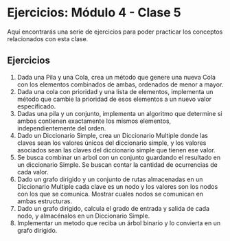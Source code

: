 # Ejercicios: Módulo 4 - Clase 5

Aquí encontrarás una serie de ejercicios para poder practicar los conceptos relacionados con esta clase.


## Ejercicios

1. Dada una Pila y una Cola, crea un método que genere una nueva Cola con los elementos combinados de ambas, ordenados de menor a mayor.
2. Dada una cola con prioridad y una lista de elementos, implementa un método que cambie la prioridad de esos elementos a un nuevo valor especificado.
3. Dadas una pila y un conjunto, implementa un algoritmo que determine si ambos contienen exactamente los mismos elementos, independientemente del orden.
4. Dado un Diccionario Simple, crea un Diccionario Multiple donde las claves sean los valores únicos del diccionario simple, y los valores asociados sean las claves del diccionario simple que tienen ese valor.
5. Se busca combinar un arbol con un conjunto guardando el resultado en un diccionario Simple. Se buscan contar la cantidad de ocurrencias de cada valor.
6. Dado un grafo dirigido y un conjunto de rutas almacenadas en un Diccionario Multiple cada clave es un nodo y los valores son los nodos con los que se comunica. Mostrar cuales nodos se comunican en ambas estructuras.
7. Dado un grafo dirigido, calcula el grado de entrada y salida de cada nodo, y almacénalos en un Diccionario Simple.
8. Implementar un metodo que reciba un árbol binario y lo convierta en un grafo dirigido.